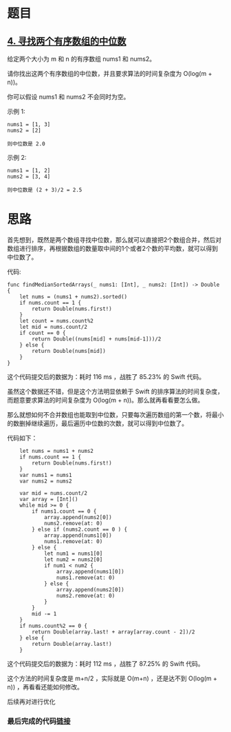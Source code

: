 # 题目

## [4. 寻找两个有序数组的中位数](https://leetcode-cn.com/problems/median-of-two-sorted-arrays/)

给定两个大小为 m 和 n 的有序数组 nums1 和 nums2。

请你找出这两个有序数组的中位数，并且要求算法的时间复杂度为 O(log(m + n))。

你可以假设 nums1 和 nums2 不会同时为空。

示例 1:

```
nums1 = [1, 3]
nums2 = [2]

则中位数是 2.0
```

示例 2:

```
nums1 = [1, 2]
nums2 = [3, 4]

则中位数是 (2 + 3)/2 = 2.5
```

# 思路

首先想到，既然是两个数组寻找中位数，那么就可以直接把2个数组合并，然后对数组进行排序，再根据数组的数量取中间的1个或者2个数的平均数，就可以得到中位数了。

代码:

```
func findMedianSortedArrays(_ nums1: [Int], _ nums2: [Int]) -> Double {
    let nums = (nums1 + nums2).sorted()
    if nums.count == 1 {
        return Double(nums.first!)
    }
    let count = nums.count%2
    let mid = nums.count/2
    if count == 0 {
        return Double((nums[mid] + nums[mid-1]))/2
    } else {
        return Double(nums[mid])
    }
}
```

这个代码提交后的数据为：耗时 116 ms ，战胜了 85.23% 的 Swift 代码。

虽然这个数据还不错，但是这个方法明显依赖于 Swift 的排序算法的时间复杂度，而题意要求算法的时间复杂度为 O(log(m + n))。那么就再看看要怎么做。

那么就想如何不合并数组也能取到中位数，只要每次遍历数组的第一个数，将最小的数删掉继续遍历，最后遍历中位数的次数，就可以得到中位数了。

代码如下：

```
    let nums = nums1 + nums2
    if nums.count == 1 {
        return Double(nums.first!)
    }
    var nums1 = nums1
    var nums2 = nums2
    
    var mid = nums.count/2
    var array = [Int]()
    while mid >= 0 {
        if nums1.count == 0 {
            array.append(nums2[0])
            nums2.remove(at: 0)
        } else if (nums2.count == 0 ) {
            array.append(nums1[0])
            nums1.remove(at: 0)
        } else {
            let num1 = nums1[0]
            let num2 = nums2[0]
            if num1 < num2 {
                array.append(nums1[0])
                nums1.remove(at: 0)
            } else {
                array.append(nums2[0])
                nums2.remove(at: 0)
            }
        }
        mid -= 1
    }
    if nums.count%2 == 0 {
        return Double(array.last! + array[array.count - 2])/2
    } else {
        return Double(array.last!)
    }
```

这个代码提交后的数据为：耗时 112 ms ，战胜了 87.25% 的 Swift 代码。

这个方法的时间复杂度是 m+n/2 ，实际就是 O(m+n) ，还是达不到 O(log(m + n)) ，再看看还能如何修改。

后续再对进行优化

### 最后完成的代码[链接](https://github.com/pepsikirk/LeetCode/blob/master/Algorithm/4.MedianofTwoSortedArrays/code.swift)




